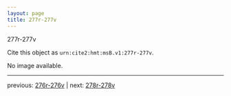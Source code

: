 ```yaml
---
layout: page
title: 277r-277v
---
```


277r-277v

Cite this object as `urn:cite2:hmt:msB.v1:277r-277v`.

No image available. 



---

previous: [276r-276v](../276r-276v/) | next: [278r-278v](../278r-278v/)